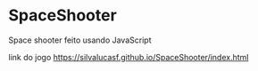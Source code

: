 # SpaceShooter
Space shooter feito usando JavaScript

link do jogo https://silvalucasf.github.io/SpaceShooter/index.html
